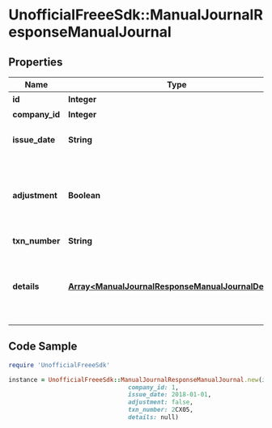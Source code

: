 # UnofficialFreeeSdk::ManualJournalResponseManualJournal

## Properties

Name | Type | Description | Notes
------------ | ------------- | ------------- | -------------
**id** | **Integer** | 振替伝票ID | 
**company_id** | **Integer** | 事業所ID | 
**issue_date** | **String** | 発生日 (yyyy-mm-dd) | 
**adjustment** | **Boolean** | 決算整理仕訳フラグ（falseまたは未指定の場合: 日常仕訳） | 
**txn_number** | **String** | 仕訳番号 | 
**details** | [**Array&lt;ManualJournalResponseManualJournalDetails&gt;**](ManualJournalResponseManualJournalDetails.md) | 貸借行一覧（配列）: 貸借合わせて100行まで登録できます。 | 

## Code Sample

```ruby
require 'UnofficialFreeeSdk'

instance = UnofficialFreeeSdk::ManualJournalResponseManualJournal.new(id: 1,
                                 company_id: 1,
                                 issue_date: 2018-01-01,
                                 adjustment: false,
                                 txn_number: 2CX05,
                                 details: null)
```


